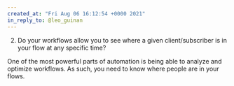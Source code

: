 ```yaml
---
created_at: "Fri Aug 06 16:12:54 +0000 2021"
in_reply_to: @leo_guinan
---
```


2. Do your workflows allow you to see where a given client/subscriber is in your flow at any specific time?

One of the most powerful parts of automation is being able to analyze and optimize workflows. As such, you need to know where people are in your flows.